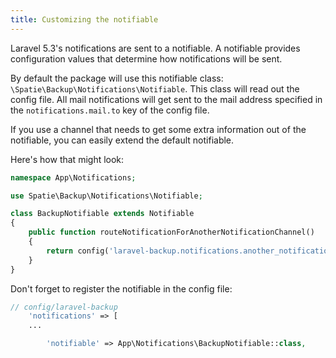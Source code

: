```yaml
---
title: Customizing the notifiable
---
```


Laravel 5.3's notifications are sent to a notifiable. A notifiable provides configuration values that determine how notifications will be sent. 

By default the package will use this notifiable class: `\Spatie\Backup\Notifications\Notifiable`. This class will read out the config file. All mail notifications will get sent to the mail address specified in the `notifications.mail.to` key of the config file.

If you use a channel that needs to get some extra information out of the notifiable, you can easily extend the default notifiable.

Here's how that might look:

```php
namespace App\Notifications;

use Spatie\Backup\Notifications\Notifiable;

class BackupNotifiable extends Notifiable
{
    public function routeNotificationForAnotherNotificationChannel()
    {
        return config('laravel-backup.notifications.another_notification_channel.property');
    }
}

```

Don't forget to register the notifiable in the config file:

```php
// config/laravel-backup
    'notifications' => [
    ...

        'notifiable' => App\Notifications\BackupNotifiable::class,    
```



